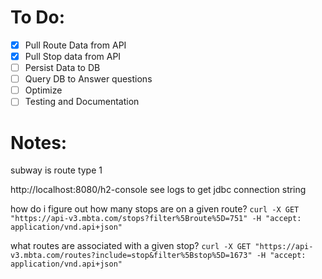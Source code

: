 # To Do:
- [X] Pull Route Data from API
- [X] Pull Stop data from API
- [ ] Persist Data to DB
- [ ] Query DB to Answer questions
- [ ] Optimize
- [ ] Testing and Documentation

# Notes:

subway is route type 1

http://localhost:8080/h2-console
see logs to get jdbc connection string

how do i figure out how many stops are on a given route?
`curl -X GET "https://api-v3.mbta.com/stops?filter%5Broute%5D=751" -H "accept: application/vnd.api+json"`

what routes are associated with a given stop?
`curl -X GET "https://api-v3.mbta.com/routes?include=stop&filter%5Bstop%5D=1673" -H "accept: application/vnd.api+json"`